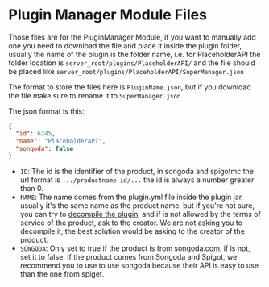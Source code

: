 # Plugin Manager Module Files

Those files are for the PluginManager Module, if you want to manually add one you need to download the file and place it 
inside the plugin folder, usually the name of the plugin is the folder name, i.e. for PlaceholderAPI the folder location is
`server_root/plugins/PlaceholderAPI/` and the file should be placed like `server_root/plugins/PlaceholderAPI/SuperManager.json`

The format to store the files here is `PluginName.json`, but if you download the file make sure to rename it to `SuperManager.json`

The json format is this:
```json
{
  "id": 6245,
  "name": "PlaceholderAPI",
  "songoda": false
}
```
- `ID`: The id is the identifier of the product, in songoda and spigotmc the url format is `.../productname.id/...` the id is always a number greater than 0. 
- `NAME`: The name comes from the plugin.yml file inside the plugin jar, usually it's the same name as the product name, but if you're not sure, you can try 
to [decompile the plugin](http://java-decompiler.github.io/#jd-gui-overview), and if is not allowed by the terms of service of the product, ask to the creator. We are not asking you to decompile it, the best 
solution would be asking to the creator of the product.
- `SONGODA`: Only set to true if the product is from songoda.com, if is not, set it to false. If the product comes from Songoda and Spigot, we recommend you to use
to use songoda because their API is easy to use than the one from spiget.
